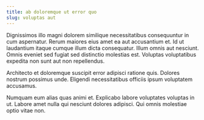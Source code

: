 ```yaml
---
title: ab doloremque ut error quo
slug: voluptas aut
---
```


Dignissimos illo magni dolorem similique necessitatibus consequuntur in cum aspernatur. Rerum maiores eius amet ea aut accusantium et. Id ut laudantium itaque cumque illum dicta consequatur. Illum omnis aut nesciunt. Omnis eveniet sed fugiat sed distinctio molestias est. Voluptas voluptatibus expedita non sunt aut non repellendus.

Architecto et doloremque suscipit error adipisci ratione quis. Dolores nostrum possimus unde. Eligendi necessitatibus officiis ipsum voluptatem accusamus.

Numquam eum alias quas animi et. Explicabo labore voluptates voluptas in ut. Labore amet nulla qui nesciunt dolores adipisci. Qui omnis molestiae optio vitae non.
